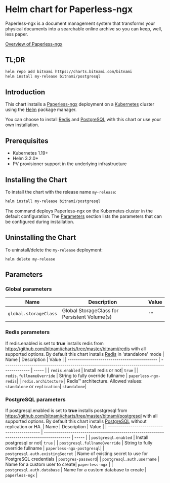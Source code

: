 # Helm chart for Paperless-ngx

Paperless-ngx is a document management system that transforms your physical documents into a searchable online archive so you can keep, well, less paper.

[Overview of Paperless-ngx](https://github.com/paperless-ngx/paperless-ngx)

## TL;DR

```bash
helm repo add bitnami https://charts.bitnami.com/bitnami
helm install my-release bitnami/postgresql
```

## Introduction

This chart installs a [Paperless-ngx](https://github.com/paperless-ngx/paperless-ngx) deployment on a [Kubernetes](https://kubernetes.io) cluster using the [Helm](https://helm.sh) package manager.

You can choose to install [Redis](https://redis.io/) and [PostgreSQL](http://www.postgresql.org) with this chart or use your own installation.

## Prerequisites

- Kubernetes 1.19+
- Helm 3.2.0+
- PV provisioner support in the underlying infrastructure


## Installing the Chart

To install the chart with the release name `my-release`:

```bash
helm install my-release bitnami/postgresql
```

The command deploys Paperless-ngx on the Kubernetes cluster in the default configuration. The [Parameters](#parameters) section lists the parameters that can be configured during installation.

## Uninstalling the Chart

To uninstall/delete the `my-release` deployment:

```console
helm delete my-release
```

## Parameters

### Global parameters

| Name                                         | Description                                                                                 | Value |
| -------------------------------------------- | ------------------------------------------------------------------------------------------- | ----- |
| `global.storageClass`                       | Global StorageClass for Persistent Volume(s)| `""`  |

### Redis parameters
If redis.enabled is set to **true** installs redis from https://github.com/bitnami/charts/tree/master/bitnami/redis with all supported options. By default this chart installs [Redis](https://redis.io/) in 'standalone' mode
| Name                                         | Description                                                                                 | Value |
| -------------------------------------------- | ------------------------------------------------------------------------------------------- | ----- |
| `redis.enabled`                       | Install redis or not| `true`  |
| `redis.fullnameOverride`                    | String to fully override fullname | `paperless-ngx-redis`|
| `redis.architecture`                        | Redis&trade; architecture. Allowed values: `standalone` or `replication`| `standalone`|

### PostgreSQL parameters
If postgresql.enabled is set to **true** installs postgresql from https://github.com/bitnami/charts/tree/master/bitnami/postgresql with all supported options. By default this chart installs [PostgreSQL](http://www.postgresql.org) without replication or HA.
| Name                                         | Description                                                                                 | Value |
| -------------------------------------------- | ------------------------------------------------------------------------------------------- | ----- |
| `postgresql.enabled`                       | Install postgresql or not| `true`  |
| `postgresql.fullnameOverride`              | String to fully override fullname                         | `paperless-ngx-postgresql`|
| `postgresql.auth.existingSecret`           | Name of existing secret to use for PostgreSQL credentials | `postgres-password`|
| `postgresql.auth.username`                 | Name for a custom user to create| `paperless-ngx` |
| `postgresql.auth.database`                 | Name for a custom database to create | `paperless-ngx` |